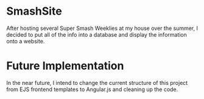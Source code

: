 # SmashSite

After hosting several Super Smash Weeklies at my house over the summer, I decided to put all of the info into a database and display the information onto a website. 

# Future Implementation

In the near future, I intend to change the current structure of this project from EJS frontend templates to Angular.js and cleaning up the code. 
